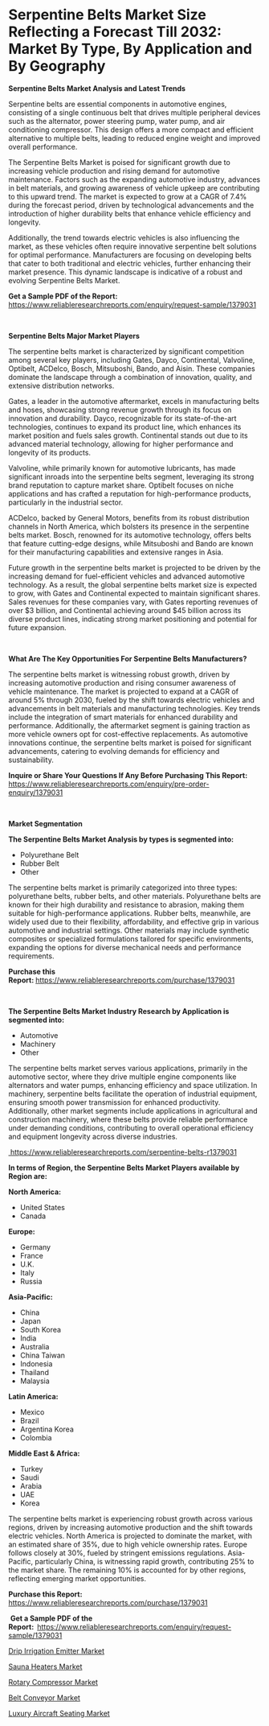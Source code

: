 <p><h1>Serpentine Belts Market Size Reflecting a Forecast Till 2032: Market By Type, By Application and By Geography</h1></p><p><strong>Serpentine Belts Market Analysis and Latest Trends</strong></p>
<p><p>Serpentine belts are essential components in automotive engines, consisting of a single continuous belt that drives multiple peripheral devices such as the alternator, power steering pump, water pump, and air conditioning compressor. This design offers a more compact and efficient alternative to multiple belts, leading to reduced engine weight and improved overall performance.</p><p>The Serpentine Belts Market is poised for significant growth due to increasing vehicle production and rising demand for automotive maintenance. Factors such as the expanding automotive industry, advances in belt materials, and growing awareness of vehicle upkeep are contributing to this upward trend. The market is expected to grow at a CAGR of 7.4% during the forecast period, driven by technological advancements and the introduction of higher durability belts that enhance vehicle efficiency and longevity.</p><p>Additionally, the trend towards electric vehicles is also influencing the market, as these vehicles often require innovative serpentine belt solutions for optimal performance. Manufacturers are focusing on developing belts that cater to both traditional and electric vehicles, further enhancing their market presence. This dynamic landscape is indicative of a robust and evolving Serpentine Belts Market.</p></p>
<p><strong>Get a Sample PDF of the Report:&nbsp;</strong> <a href="https://www.reliableresearchreports.com/enquiry/request-sample/1379031?utm_campaign=8&utm_medium=2&utm_source=Github&utm_content=ia&utm_term=08042025&utm_id=serpentine-belts">https://www.reliableresearchreports.com/enquiry/request-sample/1379031</a></p>
<p>&nbsp;</p>
<p><strong>Serpentine Belts Major Market Players</strong></p>
<p><p>The serpentine belts market is characterized by significant competition among several key players, including Gates, Dayco, Continental, Valvoline, Optibelt, ACDelco, Bosch, Mitsuboshi, Bando, and Aisin. These companies dominate the landscape through a combination of innovation, quality, and extensive distribution networks.</p><p>Gates, a leader in the automotive aftermarket, excels in manufacturing belts and hoses, showcasing strong revenue growth through its focus on innovation and durability. Dayco, recognizable for its state-of-the-art technologies, continues to expand its product line, which enhances its market position and fuels sales growth. Continental stands out due to its advanced material technology, allowing for higher performance and longevity of its products.</p><p>Valvoline, while primarily known for automotive lubricants, has made significant inroads into the serpentine belts segment, leveraging its strong brand reputation to capture market share. Optibelt focuses on niche applications and has crafted a reputation for high-performance products, particularly in the industrial sector.</p><p>ACDelco, backed by General Motors, benefits from its robust distribution channels in North America, which bolsters its presence in the serpentine belts market. Bosch, renowned for its automotive technology, offers belts that feature cutting-edge designs, while Mitsuboshi and Bando are known for their manufacturing capabilities and extensive ranges in Asia.</p><p>Future growth in the serpentine belts market is projected to be driven by the increasing demand for fuel-efficient vehicles and advanced automotive technology. As a result, the global serpentine belts market size is expected to grow, with Gates and Continental expected to maintain significant shares. Sales revenues for these companies vary, with Gates reporting revenues of over $3 billion, and Continental achieving around $45 billion across its diverse product lines, indicating strong market positioning and potential for future expansion.</p></p>
<p>&nbsp;</p>
<p><strong>What Are The Key Opportunities For Serpentine Belts Manufacturers?</strong></p>
<p><p>The serpentine belts market is witnessing robust growth, driven by increasing automotive production and rising consumer awareness of vehicle maintenance. The market is projected to expand at a CAGR of around 5% through 2030, fueled by the shift towards electric vehicles and advancements in belt materials and manufacturing technologies. Key trends include the integration of smart materials for enhanced durability and performance. Additionally, the aftermarket segment is gaining traction as more vehicle owners opt for cost-effective replacements. As automotive innovations continue, the serpentine belts market is poised for significant advancements, catering to evolving demands for efficiency and sustainability.</p></p>
<p><strong>Inquire or Share Your Questions If Any Before Purchasing This Report:</strong> <a href="https://www.reliableresearchreports.com/enquiry/pre-order-enquiry/1379031?utm_campaign=8&utm_medium=2&utm_source=Github&utm_content=ia&utm_term=08042025&utm_id=serpentine-belts">https://www.reliableresearchreports.com/enquiry/pre-order-enquiry/1379031</a></p>
<p>&nbsp;</p>
<p><strong>Market Segmentation</strong></p>
<p><strong>The Serpentine Belts Market Analysis by types is segmented into:</strong></p>
<p><ul><li>Polyurethane Belt</li><li>Rubber Belt</li><li>Other</li></ul></p>
<p><p>The serpentine belts market is primarily categorized into three types: polyurethane belts, rubber belts, and other materials. Polyurethane belts are known for their high durability and resistance to abrasion, making them suitable for high-performance applications. Rubber belts, meanwhile, are widely used due to their flexibility, affordability, and effective grip in various automotive and industrial settings. Other materials may include synthetic composites or specialized formulations tailored for specific environments, expanding the options for diverse mechanical needs and performance requirements.</p></p>
<p><strong>Purchase this Report:&nbsp;</strong><a href="https://www.reliableresearchreports.com/purchase/1379031?utm_campaign=8&utm_medium=2&utm_source=Github&utm_content=ia&utm_term=08042025&utm_id=serpentine-belts">https://www.reliableresearchreports.com/purchase/1379031</a></p>
<p>&nbsp;</p>
<p><strong>The Serpentine Belts Market Industry Research by Application is segmented into:</strong></p>
<p><ul><li>Automotive</li><li>Machinery</li><li>Other</li></ul></p>
<p><p>The serpentine belts market serves various applications, primarily in the automotive sector, where they drive multiple engine components like alternators and water pumps, enhancing efficiency and space utilization. In machinery, serpentine belts facilitate the operation of industrial equipment, ensuring smooth power transmission for enhanced productivity. Additionally, other market segments include applications in agricultural and construction machinery, where these belts provide reliable performance under demanding conditions, contributing to overall operational efficiency and equipment longevity across diverse industries.</p></p>
<p><a href="https://www.reliableresearchreports.com/serpentine-belts-r1379031?utm_campaign=8&utm_medium=2&utm_source=Github&utm_content=ia&utm_term=08042025&utm_id=serpentine-belts">&nbsp;https://www.reliableresearchreports.com/serpentine-belts-r1379031</a></p>
<p><strong>In terms of Region, the Serpentine Belts Market Players available by Region are:</strong></p>
<p>
    <p> <strong> North America: </strong>
        <ul>
            <li>United States</li>
            <li>Canada</li>
        </ul>
        </p> 
    <p> <strong> Europe: </strong>
        <ul>
            <li>Germany</li>
            <li>France</li>
            <li>U.K.</li>
            <li>Italy</li>
            <li>Russia</li>
        </ul>
        </p> 
    <p> <strong> Asia-Pacific: </strong>
        <ul>
            <li>China</li>
            <li>Japan</li>
            <li>South Korea</li>
            <li>India</li>
            <li>Australia</li>
            <li>China Taiwan</li>
            <li>Indonesia</li>
            <li>Thailand</li>
            <li>Malaysia</li>
        </ul>
        </p> 
    <p> <strong> Latin America: </strong>
        <ul>
            <li>Mexico</li>
            <li>Brazil</li>
            <li>Argentina Korea</li>
            <li>Colombia</li>
        </ul>
        </p> 
    <p> <strong> Middle East & Africa: </strong>
        <ul>
            <li>Turkey</li>
            <li>Saudi</li>
            <li>Arabia</li>
            <li>UAE</li>
            <li>Korea</li>
        </ul>
    </p>
    </p>
<p><p>The serpentine belts market is experiencing robust growth across various regions, driven by increasing automotive production and the shift towards electric vehicles. North America is projected to dominate the market, with an estimated share of 35%, due to high vehicle ownership rates. Europe follows closely at 30%, fueled by stringent emissions regulations. Asia-Pacific, particularly China, is witnessing rapid growth, contributing 25% to the market share. The remaining 10% is accounted for by other regions, reflecting emerging market opportunities.</p></p>
<p><strong>Purchase this Report: </strong><a href="https://www.reliableresearchreports.com/purchase/1379031?utm_campaign=8&utm_medium=2&utm_source=Github&utm_content=ia&utm_term=08042025&utm_id=serpentine-belts">https://www.reliableresearchreports.com/purchase/1379031</a></p>
<p>&nbsp;<strong>Get a Sample PDF of the Report:&nbsp;&nbsp;</strong><a href="https://www.reliableresearchreports.com/enquiry/request-sample/1379031?utm_campaign=8&utm_medium=2&utm_source=Github&utm_content=ia&utm_term=08042025&utm_id=serpentine-belts">https://www.reliableresearchreports.com/enquiry/request-sample/1379031</a></p>
<p><strong></strong></p>
<p><p><a href="https://github.com/gakpasulgun/Market-Research-Report-List-1/blob/main/drip-irrigation-emitter-market.md?utm_campaign=8&utm_medium=2&utm_source=Github&utm_content=ia&utm_term=08042025&utm_id=serpentine-belts">Drip Irrigation Emitter Market</a></p><p><a href="https://github.com/shpirttangim48/Market-Research-Report-List-1/blob/main/sauna-heaters-market.md?utm_campaign=8&utm_medium=2&utm_source=Github&utm_content=ia&utm_term=08042025&utm_id=serpentine-belts">Sauna Heaters Market</a></p><p><a href="https://github.com/lugnabirue/Market-Research-Report-List-1/blob/main/rotary-compressor-market.md?utm_campaign=8&utm_medium=2&utm_source=Github&utm_content=ia&utm_term=08042025&utm_id=serpentine-belts">Rotary Compressor Market</a></p><p><a href="https://github.com/kitkaeberz5z/Market-Research-Report-List-1/blob/main/belt-conveyor-market.md?utm_campaign=8&utm_medium=2&utm_source=Github&utm_content=ia&utm_term=08042025&utm_id=serpentine-belts">Belt Conveyor Market</a></p><p><a href="https://github.com/snelldimkeod/Market-Research-Report-List-1/blob/main/luxury-aircraft-seating-market.md?utm_campaign=8&utm_medium=2&utm_source=Github&utm_content=ia&utm_term=08042025&utm_id=serpentine-belts">Luxury Aircraft Seating Market</a></p></p>